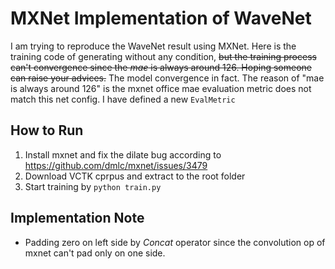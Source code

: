# MXNet Implementation of WaveNet #
I am trying to reproduce the WaveNet result using MXNet. Here is the training code of generating without any condition, ~~but the training process can't convergence since the *mae* is always around 126. Hoping someone can raise your advices.~~
The model convergence in fact. The reason of "mae is always around 126" is the mxnet office mae evaluation metric does not match this net config. I have defined a new `EvalMetric`

## How to Run ##
1. Install mxnet and fix the dilate bug according to https://github.com/dmlc/mxnet/issues/3479
2. Download VCTK cprpus and extract to the root folder
3. Start training by `python train.py`

## Implementation Note ##
* Padding zero on left side by *Concat* operator since the convolution op of mxnet can't pad only on one side.
